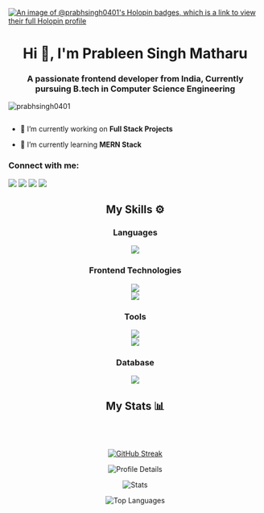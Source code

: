 [![An image of @prabhsingh0401's Holopin badges, which is a link to view their full Holopin profile](https://holopin.me/prabhsingh0401)](https://holopin.io/@prabhsingh0401)
<h1 align="center">Hi 👋, I'm Prableen Singh Matharu</h1>
<h3 align="center">A passionate frontend developer from India, Currently pursuing B.tech in Computer Science Engineering</h3>

<p align="left"> <img src="https://komarev.com/ghpvc/?username=prabhsingh0401&label=Profile%20views&color=0e75b6&style=flat" alt="prabhsingh0401" /> </p>

<p align="left"> <a href="https://twitter.com/" target="blank"><img src="https://img.shields.io/twitter/follow/?logo=twitter&style=for-the-badge" alt="" /></a> </p>

- 🔭 I’m currently working on **Full Stack Projects**

- 🌱 I’m currently learning **MERN Stack**

<h3 align="left">Connect with me:</h3>
<p align="left">
<a href="https://linkedin.com/in/https://linkedin.com/in/prableen-singh-matharu/" target="blank"></a><img src="https://skillicons.dev/icons?i=linkedin" />
<a href="https://instagram.com/https://www.instagram.com/_.prabh__ramgharia._/" target="blank"><img src="https://skillicons.dev/icons?i=instagram" /></a>
<a href="https://discord.gg/prabhramgharia" target="blank"><img src="https://skillicons.dev/icons?i=discord" /></a>
<a href="https://mail.google.com/mail/u/0/#inbox" target="blank"><img src="https://skillicons.dev/icons?i=gmail" /></a>  
</p>

<div align="center">
  <h2>My Skills ⚙</h2>

  <h3>Languages</h3>
  <img src="https://skillicons.dev/icons?i=js,py,c,cpp,java" />
  <h3>Frontend Technologies</h3>
  <img src="https://skillicons.dev/icons?i=html,css,tailwind,next" />
  <br>
  <img src="https://skillicons.dev/icons?i=react,sass,typescript,svelte" />
  <h3>Tools</h3>
  <img src="https://skillicons.dev/icons?i=git,vscode,ps,vercel" />
  <br>
  <img src="https://skillicons.dev/icons?i=pr,ai,appwrite,gcp" />

 <h3>Database</h3>
 <img src="https://skillicons.dev/icons?i=mysql,firebase,mongo" />

</div>
<div align="center">
  <h2>My Stats 📊</h2>
  <br></br>
  
  [![GitHub Streak](https://streak-stats.demolab.com?user=prabhsingh0401&theme=github-dark-blue&hide_border=true&border_radius=30&date_format=j%20M%5B%20Y%5D&card_width=500)](https://github.com/Prabhsingh0401)

  ![Profile Details](http://github-profile-summary-cards.vercel.app/api/cards/profile-details?username=prabhsingh0401&theme=transparent)
  
  <div algin="left">

  ![Stats](http://github-profile-summary-cards.vercel.app/api/cards/stats?username=prabhsingh0401&theme=transparent)

  ![Top Languages](http://github-profile-summary-cards.vercel.app/api/cards/most-commit-language?username=prabhsingh0401&theme=transparent)
  
  </div>
